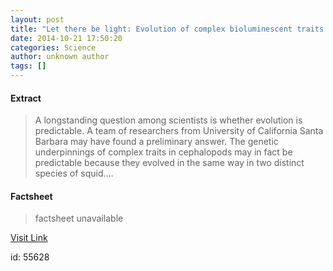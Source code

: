 ```yaml
---
layout: post
title: "Let there be light: Evolution of complex bioluminescent traits may be predictable"
date: 2014-10-21 17:50:20
categories: Science
author: unknown author
tags: []
---
```



#### Extract
>A longstanding question among scientists is whether evolution is predictable. A team of researchers from University of California Santa Barbara may have found a preliminary answer. The genetic underpinnings of complex traits in cephalopods may in fact be predictable because they evolved in the same way in two distinct species of squid....

#### Factsheet
>factsheet unavailable

[Visit Link](http://feeds.sciencedaily.com/~r/sciencedaily/~3/Nws9vWtyyY8/141021135020.htm)

id:   55628


